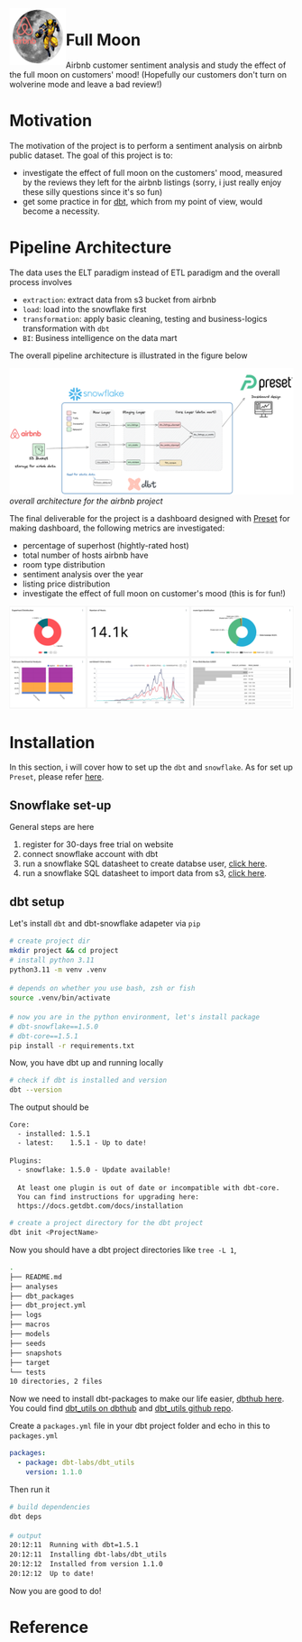 <img align="left" width="100" height="100" src="./drawings/5_fullmoon_airbnb.excalidraw.png">


# Full Moon 
Airbnb customer sentiment analysis and study the effect of the full moon on customers' mood! (Hopefully our customers don't turn on wolverine mode and leave a bad review!)

# Motivation

The motivation of the project is to perform a sentiment analysis on airbnb public dataset. The goal of this project is to:
- investigate the effect of full moon on the customers' mood, measured by the reviews they left for the airbnb listings (sorry, i just really enjoy these silly questions since it's so fun)
- get some practice in for [dbt](https://docs.getdbt.com/), which from my point of view, would become a necessity.


# Pipeline Architecture

The data uses the ELT paradigm instead of ETL paradigm and the overall process involves
- `extraction`: extract data from s3 bucket from airbnb
- `load`: load into the snowflake first
- `transformation`: apply basic cleaning, testing and business-logics transformation with `dbt`
- `BI`: Business intelligence on the data mart

The overall pipeline architecture is illustrated in the figure below

![](drawings/4_dbt_transformation.excalidraw.png)
*overall architecture for the airbnb project*

The final deliverable for the project is a dashboard designed with [Preset](https://preset.io/) for making dashboard, the following metrics are investigated:
- percentage of superhost (hightly-rated host)
- total number of hosts airbnb have
- room type distribution
- sentiment analysis over the year
- listing price distribution
- investigate the effect of full moon on customer's mood (this is for fun!)

![](assets/4_dashboard.png)


# Installation

In this section, i will cover how to set up the `dbt` and `snowflake`. As for set up `Preset`, please refer [here](./dashboard/README.md).
## Snowflake set-up

General steps are here
1. register for 30-days free trial on website
2. connect snowflake account with dbt
3. run a snowflake SQL datasheet to create databse user, [click here](./setup/2_create_users.sql).
4. run a snowflake SQL datasheet to import data from s3, [click here](./setup/1_import_airbnb_data_to_snowflake.sql). 


## dbt setup

Let's install `dbt` and dbt-snowflake adapeter via `pip`

```bash
# create project dir
mkdir project && cd project
# install python 3.11
python3.11 -m venv .venv

# depends on whether you use bash, zsh or fish
source .venv/bin/activate

# now you are in the python environment, let's install package
# dbt-snowflake==1.5.0
# dbt-core==1.5.1
pip install -r requirements.txt
```

Now, you have dbt up and running locally 
```bash
# check if dbt is installed and version
dbt --version
```
The output should be 

```plaintext
Core:
  - installed: 1.5.1
  - latest:    1.5.1 - Up to date!

Plugins:
  - snowflake: 1.5.0 - Update available!

  At least one plugin is out of date or incompatible with dbt-core.
  You can find instructions for upgrading here:
  https://docs.getdbt.com/docs/installation
```

```bash
# create a project directory for the dbt project
dbt init <ProjectName>
```

Now you should have a dbt project directories like `tree -L 1`, 
```bash
.
├── README.md
├── analyses
├── dbt_packages
├── dbt_project.yml
├── logs
├── macros
├── models
├── seeds
├── snapshots
├── target
└── tests
10 directories, 2 files
```

Now we need to install dbt-packages to make our life easier, [dbthub here](https://hub.getdbt.com/). You could find [dbt_utils on dbthub](https://hub.getdbt.com/dbt-labs/dbt_utils/latest/) and [dbt_utils github repo](https://github.com/dbt-labs/dbt-utils).

Create a `packages.yml` file in your dbt project folder and echo in this to `packages.yml`
```yml
packages:
  - package: dbt-labs/dbt_utils
    version: 1.1.0
```

Then run it 
```bash
# build dependencies
dbt deps

# output
20:12:11  Running with dbt=1.5.1
20:12:11  Installing dbt-labs/dbt_utils
20:12:12  Installed from version 1.1.0
20:12:12  Up to date!
```
Now you are good to do!



# Reference
